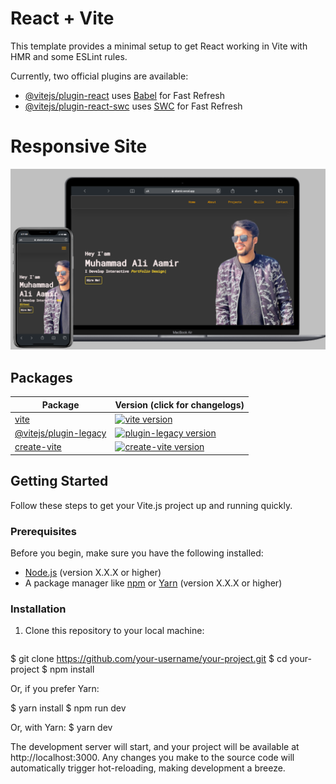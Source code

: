 # React + Vite

This template provides a minimal setup to get React working in Vite with HMR and some ESLint rules.

Currently, two official plugins are available:

- [@vitejs/plugin-react](https://github.com/vitejs/vite-plugin-react/blob/main/packages/plugin-react/README.md) uses [Babel](https://babeljs.io/) for Fast Refresh
- [@vitejs/plugin-react-swc](https://github.com/vitejs/vite-plugin-react-swc) uses [SWC](https://swc.rs/) for Fast Refresh


  
# Responsive Site 

![Layouts](readme.png)

## Packages

| Package                                         | Version (click for changelogs)                                                                                                    |
| ----------------------------------------------- | :-------------------------------------------------------------------------------------------------------------------------------- |
| [vite](packages/vite)                           | [![vite version](https://img.shields.io/npm/v/vite.svg?label=%20)](packages/vite/CHANGELOG.md)                                    |
| [@vitejs/plugin-legacy](packages/plugin-legacy) | [![plugin-legacy version](https://img.shields.io/npm/v/@vitejs/plugin-legacy.svg?label=%20)](packages/plugin-legacy/CHANGELOG.md) |
| [create-vite](packages/create-vite)             | [![create-vite version](https://img.shields.io/npm/v/create-vite.svg?label=%20)](packages/create-vite/CHANGELOG.md)               |

## Getting Started

Follow these steps to get your Vite.js project up and running quickly.

### Prerequisites

Before you begin, make sure you have the following installed:

- [Node.js](https://nodejs.org/) (version X.X.X or higher)
- A package manager like [npm](https://www.npmjs.com/) or [Yarn](https://yarnpkg.com/) (version X.X.X or higher)

### Installation

1. Clone this repository to your local machine:

   ```shell
$ git clone https://github.com/your-username/your-project.git
$ cd your-project
$ npm install

Or, if you prefer Yarn:

$ yarn install
$ npm run dev

Or, with Yarn:
$ yarn dev


The development server will start, and your project will be available at http://localhost:3000. Any changes you make to the source code will automatically trigger hot-reloading, making development a breeze.



